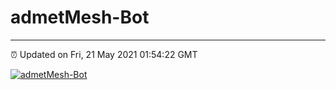 # admetMesh-Bot
---
⏰ Updated on Fri, 21 May 2021 01:54:22 GMT

[![admetMesh-Bot](https://github.com/kotori-y/admetMesh-bot/actions/workflows/main.yml/badge.svg)](https://github.com/kotori-y/admetMesh-bot/actions/workflows/main.yml)
